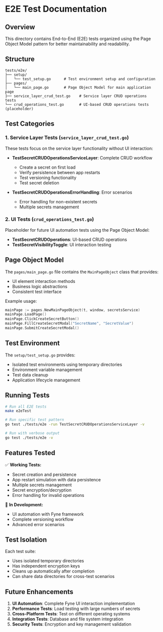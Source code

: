 # E2E Test Documentation

## Overview

This directory contains End-to-End (E2E) tests organized using the Page Object Model pattern for better maintainability and readability.

## Structure

```
tests/e2e/
├── setup/
│   └── test_setup.go      # Test environment setup and configuration
├── pages/
│   └── main_page.go       # Page Object Model for main application page
├── service_layer_crud_test.go    # Service layer CRUD operations tests
└── crud_operations_test.go       # UI-based CRUD operations tests (placeholder)
```

## Test Categories

### 1. Service Layer Tests (`service_layer_crud_test.go`)

These tests focus on the service layer functionality without UI interaction:

- **TestSecretCRUDOperationsServiceLayer**: Complete CRUD workflow

  - Create a secret on first load
  - Verify persistence between app restarts
  - Test versioning functionality
  - Test secret deletion

- **TestSecretCRUDOperationsErrorHandling**: Error scenarios
  - Error handling for non-existent secrets
  - Multiple secrets management

### 2. UI Tests (`crud_operations_test.go`)

Placeholder for future UI automation tests using the Page Object Model:

- **TestSecretCRUDOperations**: UI-based CRUD operations
- **TestSecretVisibilityToggle**: UI interaction testing

## Page Object Model

The `pages/main_page.go` file contains the `MainPageObject` class that provides:

- UI element interaction methods
- Business logic abstractions
- Consistent test interface

Example usage:

```go
mainPage := pages.NewMainPageObject(t, window, secretsService)
mainPage.LoadPage()
mainPage.ClickCreateSecretButton()
mainPage.FillCreateSecretModal("SecretName", "SecretValue")
mainPage.SubmitCreateSecretModal()
```

## Test Environment

The `setup/test_setup.go` provides:

- Isolated test environments using temporary directories
- Environment variable management
- Test data cleanup
- Application lifecycle management

## Running Tests

```bash
# Run all E2E tests
make e2eTest

# Run specific test pattern
go test ./tests/e2e -run TestSecretCRUDOperationsServiceLayer -v

# Run with verbose output
go test ./tests/e2e -v
```

## Features Tested

✅ **Working Tests:**

- Secret creation and persistence
- App restart simulation with data persistence
- Multiple secrets management
- Secret encryption/decryption
- Error handling for invalid operations

🔄 **In Development:**

- UI automation with Fyne framework
- Complete versioning workflow
- Advanced error scenarios

## Test Isolation

Each test suite:

- Uses isolated temporary directories
- Has independent encryption keys
- Cleans up automatically after completion
- Can share data directories for cross-test scenarios

## Future Enhancements

1. **UI Automation**: Complete Fyne UI interaction implementation
2. **Performance Tests**: Load testing with large numbers of secrets
3. **Cross-Platform Tests**: Test on different operating systems
4. **Integration Tests**: Database and file system integration
5. **Security Tests**: Encryption and key management validation

